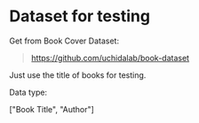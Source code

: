 # Dataset for testing
Get from Book Cover Dataset:
> https://github.com/uchidalab/book-dataset

Just use the title of books for testing.

Data type:

["Book Title", "Author"]